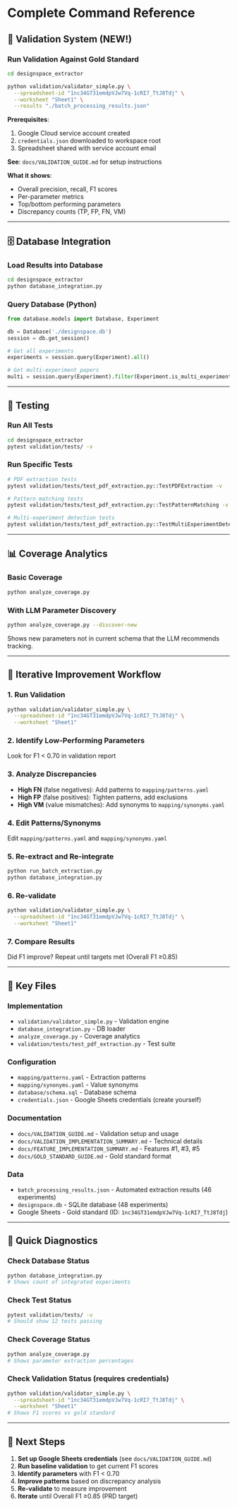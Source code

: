# Complete Command Reference

## 🔬 Validation System (NEW!)

### Run Validation Against Gold Standard
```bash
cd designspace_extractor

python validation/validator_simple.py \
  --spreadsheet-id "1nc34GT31emdpVJw7Vq-1cRI7_TtJ8Tdj" \
  --worksheet "Sheet1" \
  --results "./batch_processing_results.json"
```

**Prerequisites**:
1. Google Cloud service account created
2. `credentials.json` downloaded to workspace root
3. Spreadsheet shared with service account email

**See**: `docs/VALIDATION_GUIDE.md` for setup instructions

**What it shows**:
- Overall precision, recall, F1 scores
- Per-parameter metrics
- Top/bottom performing parameters
- Discrepancy counts (TP, FP, FN, VM)

---

## 🗄️ Database Integration

### Load Results into Database
```bash
cd designspace_extractor
python database_integration.py
```

### Query Database (Python)
```python
from database.models import Database, Experiment

db = Database('./designspace.db')
session = db.get_session()

# Get all experiments
experiments = session.query(Experiment).all()

# Get multi-experiment papers
multi = session.query(Experiment).filter(Experiment.is_multi_experiment == True).all()
```

---

## 🧪 Testing

### Run All Tests
```bash
cd designspace_extractor
pytest validation/tests/ -v
```

### Run Specific Tests
```bash
# PDF extraction tests
pytest validation/tests/test_pdf_extraction.py::TestPDFExtraction -v

# Pattern matching tests
pytest validation/tests/test_pdf_extraction.py::TestPatternMatching -v

# Multi-experiment detection tests
pytest validation/tests/test_pdf_extraction.py::TestMultiExperimentDetection -v
```

---

## 📊 Coverage Analytics

### Basic Coverage
```bash
python analyze_coverage.py
```

### With LLM Parameter Discovery
```bash
python analyze_coverage.py --discover-new
```

Shows new parameters not in current schema that the LLM recommends tracking.

---

## 🔄 Iterative Improvement Workflow

### 1. Run Validation
```bash
python validation/validator_simple.py \
  --spreadsheet-id "1nc34GT31emdpVJw7Vq-1cRI7_TtJ8Tdj" \
  --worksheet "Sheet1"
```

### 2. Identify Low-Performing Parameters
Look for F1 < 0.70 in validation report

### 3. Analyze Discrepancies
- **High FN** (false negatives): Add patterns to `mapping/patterns.yaml`
- **High FP** (false positives): Tighten patterns, add exclusions
- **High VM** (value mismatches): Add synonyms to `mapping/synonyms.yaml`

### 4. Edit Patterns/Synonyms
Edit `mapping/patterns.yaml` and `mapping/synonyms.yaml`

### 5. Re-extract and Re-integrate
```bash
python run_batch_extraction.py
python database_integration.py
```

### 6. Re-validate
```bash
python validation/validator_simple.py \
  --spreadsheet-id "1nc34GT31emdpVJw7Vq-1cRI7_TtJ8Tdj" \
  --worksheet "Sheet1"
```

### 7. Compare Results
Did F1 improve? Repeat until targets met (Overall F1 ≥0.85)

---

## 📁 Key Files

### Implementation
- `validation/validator_simple.py` - Validation engine
- `database_integration.py` - DB loader
- `analyze_coverage.py` - Coverage analytics
- `validation/tests/test_pdf_extraction.py` - Test suite

### Configuration
- `mapping/patterns.yaml` - Extraction patterns
- `mapping/synonyms.yaml` - Value synonyms
- `database/schema.sql` - Database schema
- `credentials.json` - Google Sheets credentials (create yourself)

### Documentation
- `docs/VALIDATION_GUIDE.md` - Validation setup and usage
- `docs/VALIDATION_IMPLEMENTATION_SUMMARY.md` - Technical details
- `docs/FEATURE_IMPLEMENTATION_SUMMARY.md` - Features #1, #3, #5
- `docs/GOLD_STANDARD_GUIDE.md` - Gold standard format

### Data
- `batch_processing_results.json` - Automated extraction results (46 experiments)
- `designspace.db` - SQLite database (48 experiments)
- Google Sheets - Gold standard (ID: `1nc34GT31emdpVJw7Vq-1cRI7_TtJ8Tdj`)

---

## 🎯 Quick Diagnostics

### Check Database Status
```bash
python database_integration.py
# Shows count of integrated experiments
```

### Check Test Status
```bash
pytest validation/tests/ -v
# Should show 12 tests passing
```

### Check Coverage Status
```bash
python analyze_coverage.py
# Shows parameter extraction percentages
```

### Check Validation Status (requires credentials)
```bash
python validation/validator_simple.py \
  --spreadsheet-id "1nc34GT31emdpVJw7Vq-1cRI7_TtJ8Tdj" \
  --worksheet "Sheet1"
# Shows F1 scores vs gold standard
```

---

## 🚀 Next Steps

1. **Set up Google Sheets credentials** (see `docs/VALIDATION_GUIDE.md`)
2. **Run baseline validation** to get current F1 scores
3. **Identify parameters** with F1 < 0.70
4. **Improve patterns** based on discrepancy analysis
5. **Re-validate** to measure improvement
6. **Iterate** until Overall F1 ≥0.85 (PRD target)
